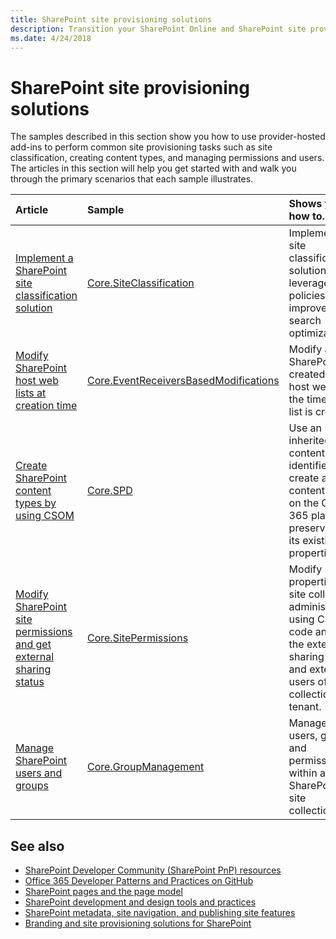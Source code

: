 ```yaml
---
title: SharePoint site provisioning solutions
description: Transition your SharePoint Online and SharePoint site provisioning solutions from full-trust code to the add-in model.
ms.date: 4/24/2018
---
```


# SharePoint site provisioning solutions

The samples described in this section show you how to use provider-hosted add-ins to perform common site provisioning tasks such as site classification, creating content types, and managing permissions and users. The articles in this section will help you get started with and walk you through the primary scenarios that each sample illustrates.  

|Article|Sample|Shows you how to...|
|:-----|:-----|:-----|
|[Implement a SharePoint site classification solution](implement-a-sharepoint-site-classification-solution.md)|[Core.SiteClassification](https://github.com/SharePoint/PnP/tree/dev/Samples/Core.SiteClassification)|Implement a site classification solution and leverage site policies to improve search optimization. |
|[Modify SharePoint host web lists at creation time](modify-sharepoint-host-web-lists-at-creation-time.md)|[Core.EventReceiversBasedModifications](https://github.com/SharePoint/PnP/tree/dev/Samples/Core.EventReceiversBasedModifications)|Modify a SharePoint list created in the host web at the time the list is created.|
|[Create SharePoint content types by using CSOM](create-sharepoint-content-types-by-using-csom.md)|[Core.SPD](https://github.com/SharePoint/PnP/tree/dev/Samples/Core.SPD)|Use an inherited content type identifier to create a new content type on the Office 365 platform, preserving all its existing properties.|
|[Modify SharePoint site permissions and get external sharing status](modify-sharepoint-site-permissions-and-get-external-sharing-status.md)|[Core.SitePermissions](https://github.com/SharePoint/PnP/tree/dev/Samples/Core.SitePermissions)|Modify properties of site collection administrators using CSOM code and get the external sharing status and external users of a site collection or tenant.|
|[Manage SharePoint users and groups](manage-sharepoint-users-and-groups.md)|[Core.GroupManagement](https://github.com/SharePoint/PnP/tree/dev/Samples/Core.GroupManagement)|Manage users, groups, and permissions within a SharePoint site collection.|

## See also
   
- [SharePoint Developer Community (SharePoint PnP) resources](../community/community.md)  
- [Office 365 Developer Patterns and Practices on GitHub](https://github.com/SharePoint/PnP)
- [SharePoint pages and the page model](SharePoint-pages-and-the-page-model.md)
- [SharePoint development and design tools and practices](SharePoint-development-and-design-tools-and-practices.md)
- [SharePoint metadata, site navigation, and publishing site features](sharepoint-metadata-site-navigation-and-publishing-site-features.md)
- [Branding and site provisioning solutions for SharePoint](branding-and-site-provisioning-solutions-for-sharepoint.md)